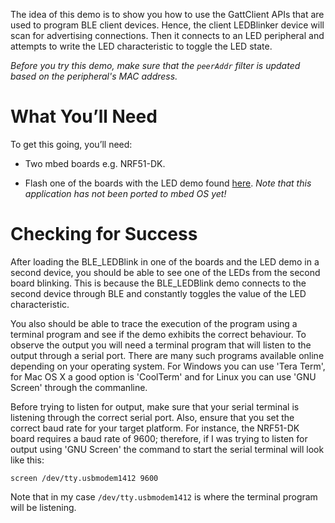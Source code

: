 The idea of this demo is to show you how to use the GattClient APIs that are
used to program BLE client devices. Hence, the client LEDBlinker device will
scan for advertising connections. Then it connects to an LED peripheral and
attempts to write the LED characteristic to toggle the LED state.

*Before you try this demo, make sure that the `peerAddr` filter is updated based on
the peripheral's MAC address.*

What You’ll Need
================

To get this going, you’ll need:

- Two mbed boards e.g. NRF51-DK.

- Flash one of the boards with the LED demo found [here](https://developer.mbed.org/teams/Bluetooth-Low-Energy/code/BLE_LED/).
  *Note that this application has not been ported to mbed OS yet!*

Checking for Success
====================

After loading the BLE_LEDBlink in one of the boards and the LED demo in a
second device, you should be able to see one of the LEDs from the second board
blinking. This is because the BLE_LEDBlink demo connects to the second device
through BLE and constantly toggles the value of the LED characteristic.

You also should be able to trace the execution of the program using a terminal
program and see if the demo exhibits the correct behaviour. To observe the output
you will need a terminal program that will listen to the output through a serial
port. There are many such programs available online depending on your operating
system. For Windows you can use 'Tera Term', for Mac OS X a good option is
'CoolTerm' and for Linux you can use 'GNU Screen' through the commanline.

Before trying to listen for output, make sure that your serial terminal is
listening through the correct serial port. Also, ensure that you set the
correct baud rate for your target platform. For instance, the NRF51-DK board
requires a baud rate of 9600; therefore, if I was trying to listen for output
using 'GNU Screen' the command to start the serial terminal will look like
this:

```Shell
screen /dev/tty.usbmodem1412 9600
```

Note that in my case `/dev/tty.usbmodem1412` is where the terminal program
will be listening.
